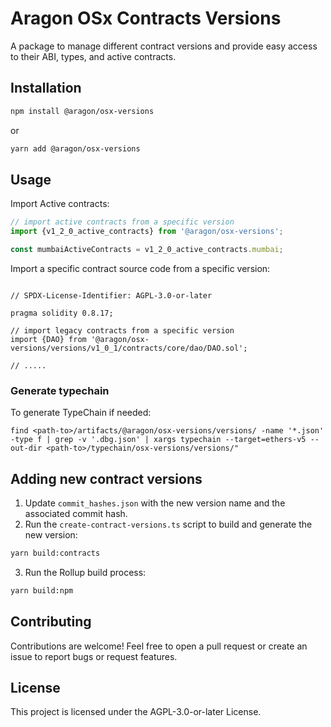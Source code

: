 # Aragon OSx Contracts Versions

A package to manage different contract versions and provide easy access to their ABI, types, and active contracts.

## Installation

```bash
npm install @aragon/osx-versions
```

or

```bash
yarn add @aragon/osx-versions
```

## Usage

Import Active contracts:

```javascript
// import active contracts from a specific version
import {v1_2_0_active_contracts} from '@aragon/osx-versions';

const mumbaiActiveContracts = v1_2_0_active_contracts.mumbai;
```

Import a specific contract source code from a specific version:

```solidity

// SPDX-License-Identifier: AGPL-3.0-or-later

pragma solidity 0.8.17;

// import legacy contracts from a specific version
import {DAO} from '@aragon/osx-versions/versions/v1_0_1/contracts/core/dao/DAO.sol';

// .....
```

### Generate typechain

To generate TypeChain if needed:

```console
find <path-to>/artifacts/@aragon/osx-versions/versions/ -name '*.json' -type f | grep -v '.dbg.json' | xargs typechain --target=ethers-v5 --out-dir <path-to>/typechain/osx-versions/versions/"
```

## Adding new contract versions

1. Update `commit_hashes.json` with the new version name and the associated commit hash.
2. Run the `create-contract-versions.ts` script to build and generate the new version:

```bash
yarn build:contracts
```

3. Run the Rollup build process:

```bash
yarn build:npm
```

## Contributing

Contributions are welcome! Feel free to open a pull request or create an issue to report bugs or request features.

## License

This project is licensed under the AGPL-3.0-or-later License.
